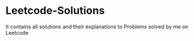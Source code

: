 # Leetcode-Solutions
It contains all solutions and their explanations to Problems solved by me on Leetcode
